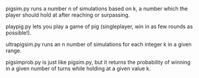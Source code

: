 pigsim.py runs a number n of simulations based on k, a number which the player should hold at after reaching or surpassing.

playpig.py lets you play a game of pig (singleplayer, win in as few rounds as possible!).

ultrapigsim.py runs an n number of simulations for each integer k in a given range.

pigsimprob.py is just like pigsim.py, but it returns the probability of winning in a given number of turns while holding at a given value k.
